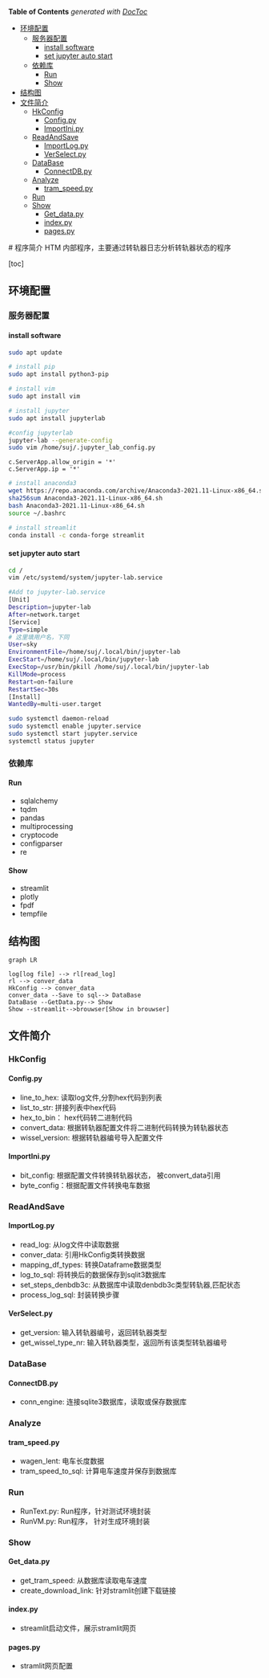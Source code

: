 <!-- START doctoc generated TOC please keep comment here to allow auto update -->
<!-- DON'T EDIT THIS SECTION, INSTEAD RE-RUN doctoc TO UPDATE -->
**Table of Contents**  *generated with [DocToc](https://github.com/thlorenz/doctoc)*

- [环境配置](#%E7%8E%AF%E5%A2%83%E9%85%8D%E7%BD%AE)
  - [服务器配置](#%E6%9C%8D%E5%8A%A1%E5%99%A8%E9%85%8D%E7%BD%AE)
    - [install software](#install-software)
    - [set jupyter auto start](#set-jupyter-auto-start)
  - [依赖库](#%E4%BE%9D%E8%B5%96%E5%BA%93)
    - [Run](#run)
    - [Show](#show)
- [结构图](#%E7%BB%93%E6%9E%84%E5%9B%BE)
- [文件简介](#%E6%96%87%E4%BB%B6%E7%AE%80%E4%BB%8B)
  - [HkConfig](#hkconfig)
    - [Config.py](#configpy)
    - [ImportIni.py](#importinipy)
  - [ReadAndSave](#readandsave)
    - [ImportLog.py](#importlogpy)
    - [VerSelect.py](#verselectpy)
  - [DataBase](#database)
    - [ConnectDB.py](#connectdbpy)
  - [Analyze](#analyze)
    - [tram_speed.py](#tram_speedpy)
  - [Run](#run-1)
  - [Show](#show-1)
    - [Get_data.py](#get_datapy)
    - [index.py](#indexpy)
    - [pages.py](#pagespy)

<!-- END doctoc generated TOC please keep comment here to allow auto update -->

﻿# 程序简介
HTM 内部程序，主要通过转轨器日志分析转轨器状态的程序

[toc]
## 环境配置
### 服务器配置
#### install software
```bash
sudo apt update

# install pip
sudo apt install python3-pip

# install vim
sudo apt install vim

# install jupyter
sudo apt install jupyterlab

#config jupyterlab
jupyter-lab --generate-config
sudo vim /home/suj/.jupyter_lab_config.py
```
```python3
c.ServerApp.allow_origin = '*'
c.ServerApp.ip = '*'
```

```bash
# install anaconda3
wget https://repo.anaconda.com/archive/Anaconda3-2021.11-Linux-x86_64.sh
sha256sum Anaconda3-2021.11-Linux-x86_64.sh
bash Anaconda3-2021.11-Linux-x86_64.sh
source ~/.bashrc

# install streamlit
conda install -c conda-forge streamlit
```
#### set jupyter auto start
```bash
cd /
vim /etc/systemd/system/jupyter-lab.service 
```
```bash
#Add to jupyter-lab.service
[Unit]
Description=jupyter-lab
After=network.target
[Service]
Type=simple
# 这里填用户名，下同
User=sky
EnvironmentFile=/home/suj/.local/bin/jupyter-lab
ExecStart=/home/suj/.local/bin/jupyter-lab
ExecStop=/usr/bin/pkill /home/suj/.local/bin/jupyter-lab
KillMode=process
Restart=on-failure
RestartSec=30s
[Install]
WantedBy=multi-user.target

```
```bash
sudo systemctl daemon-reload
sudo systemctl enable jupyter.service
sudo systemctl start jupyter.service
systemctl status jupyter
```

### 依赖库
#### Run
  - sqlalchemy
  - tqdm
  - pandas
  - multiprocessing
  - cryptocode
  - configparser
  - re

#### Show
  - streamlit
  - plotly
  - fpdf
  - tempfile

## 结构图
  ```mermaid
  graph LR

  log[log file] --> rl[read_log]
  rl --> conver_data
  HkConfig --> conver_data
  conver_data --Save to sql--> DataBase
  DataBase --GetData.py--> Show
  Show --streamlit-->brouwser[Show in brouwser]
  
  ```

## 文件简介
### HkConfig
#### Config.py
  - line_to_hex: 读取log文件,分割hex代码到列表
  - list_to_str: 拼接列表中hex代码
  - hex_to_bin： hex代码转二进制代码
  - convert_data: 根据转轨器配置文件将二进制代码转换为转轨器状态
  - wissel_version: 根据转轨器编号导入配置文件


#### ImportIni.py
  - bit_config: 根据配置文件转换转轨器状态， 被convert_data引用
  - byte_config：根据配置文件转换电车数据
  
### ReadAndSave
#### ImportLog.py
  - read_log: 从log文件中读取数据
  - conver_data: 引用HkConfig类转换数据
  - mapping_df_types: 转换Dataframe数据类型
  - log_to_sql: 将转换后的数据保存到sqlit3数据库
  - set_steps_denbdb3c: 从数据库中读取denbdb3c类型转轨器,匹配状态
  - process_log_sql: 封装转换步骤

#### VerSelect.py
  - get_version: 输入转轨器编号，返回转轨器类型
  - get_wissel_type_nr: 输入转轨器类型，返回所有该类型转轨器编号

### DataBase  
#### ConnectDB.py
  - conn_engine: 连接sqlite3数据库，读取或保存数据库

### Analyze
#### tram_speed.py
  - wagen_lent: 电车长度数据
  - tram_speed_to_sql: 计算电车速度并保存到数据库

### Run
  - RunText.py: Run程序，针对测试环境封装
  - RunVM.py: Run程序， 针对生成环境封装
  
### Show  
#### Get_data.py
  - get_tram_speed: 从数据库读取电车速度
  - create_download_link: 针对stramlit创建下载链接

#### index.py
  - streamlit启动文件，展示stramlit网页

#### pages.py
  - stramlit网页配置